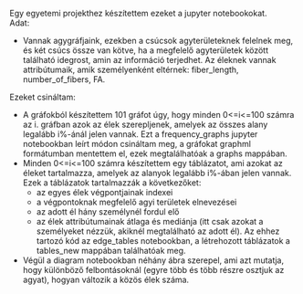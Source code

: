 Egy egyetemi projekthez készítettem ezeket a jupyter notebookokat.  
Adat:
- Vannak agygráfjaink, ezekben a csúcsok agyterületeknek felelnek meg, és két csúcs össze van kötve, ha a megfelelő agyterületek között található idegrost, amin az információ terjedhet. Az éleknek vannak attribútumaik, amik személyenként eltérnek: fiber_length, number_of_fibers, FA.  

Ezeket csináltam:
- A gráfokból készítettem 101 gráfot úgy, hogy minden 0<=i<=100 számra az i. gráfban azok az élek szerepljenek, amelyek az összes alany legalább i%-ánál jelen vannak. Ezt a frequency_graphs jupyter notebookban leírt módon csináltam meg, a gráfokat graphml formátumban mentettem el, ezek megtalálhatóak a graphs mappában.
- Minden 0<=i<=100 számra készítettem egy táblázatot, ami azokat az éleket tartalmazza, amelyek az alanyok legalább i%-ában jelen vannak. Ezek a táblázatok tartalmazzák a következőket:
  -  az egyes élek végpontjainak indexei
  -  a végpontoknak megfelelő agyi területek elnevezései
  -  az adott él hány személynél fordul elő 
  -  az élek attribútumainak átlaga és mediánja (itt csak azokat a személyeket nézzük, akiknél megtalálható az adott él).
Az ehhez tartozó kód az edge_tables notebookban, a létrehozott táblázatok a tables_new mappában találhatóak meg.
- Végül a diagram notebookban néhány ábra szerepel, ami azt mutatja, hogy különböző felbontásoknál (egyre több és több részre osztjuk az agyat), hogyan változik a közös élek száma.
